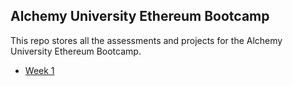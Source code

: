 ## Alchemy University Ethereum Bootcamp

This repo stores all the assessments and projects for the Alchemy University Ethereum Bootcamp.

- [Week 1](./week1/ecdsa-node/)